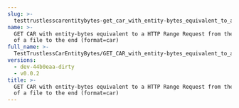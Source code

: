 ```yaml
---
slug: >-
  testtrustlesscarentitybytes-get_car_with_entity-bytes_equivalent_to_a_http_range_request_from_the_middle_of_a_file_to_the_end_(format=car)
name: >-
  GET CAR with entity-bytes equivalent to a HTTP Range Request from the middle
  of a file to the end (format=car)
full_name: >-
  TestTrustlessCarEntityBytes/GET_CAR_with_entity-bytes_equivalent_to_a_HTTP_Range_Request_from_the_middle_of_a_file_to_the_end_(format=car)
versions:
  - dev-44b0eaa-dirty
  - v0.0.2
title: >-
  GET CAR with entity-bytes equivalent to a HTTP Range Request from the middle
  of a file to the end (format=car)
---
```


